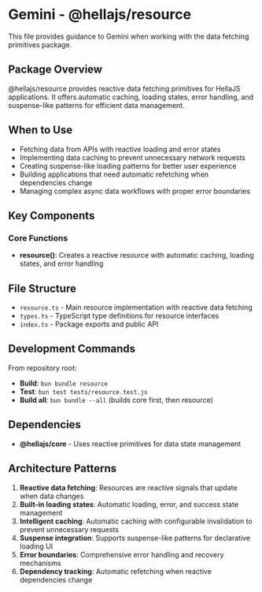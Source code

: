 # Gemini - @hellajs/resource

This file provides guidance to Gemini when working with the data fetching primitives package.

## Package Overview

@hellajs/resource provides reactive data fetching primitives for HellaJS applications. It offers automatic caching, loading states, error handling, and suspense-like patterns for efficient data management.

## When to Use

- Fetching data from APIs with reactive loading and error states
- Implementing data caching to prevent unnecessary network requests
- Creating suspense-like loading patterns for better user experience
- Building applications that need automatic refetching when dependencies change
- Managing complex async data workflows with proper error boundaries

## Key Components

### Core Functions
- **resource()**: Creates a reactive resource with automatic caching, loading states, and error handling

## File Structure

- `resource.ts` - Main resource implementation with reactive data fetching
- `types.ts` - TypeScript type definitions for resource interfaces
- `index.ts` - Package exports and public API

## Development Commands

From repository root:
- **Build**: `bun bundle resource`
- **Test**: `bun test tests/resource.test.js`
- **Build all**: `bun bundle --all` (builds core first, then resource)

## Dependencies

- **@hellajs/core** - Uses reactive primitives for data state management

## Architecture Patterns

1. **Reactive data fetching**: Resources are reactive signals that update when data changes
2. **Built-in loading states**: Automatic loading, error, and success state management
3. **Intelligent caching**: Automatic caching with configurable invalidation to prevent unnecessary requests
4. **Suspense integration**: Supports suspense-like patterns for declarative loading UI
5. **Error boundaries**: Comprehensive error handling and recovery mechanisms
6. **Dependency tracking**: Automatic refetching when reactive dependencies change